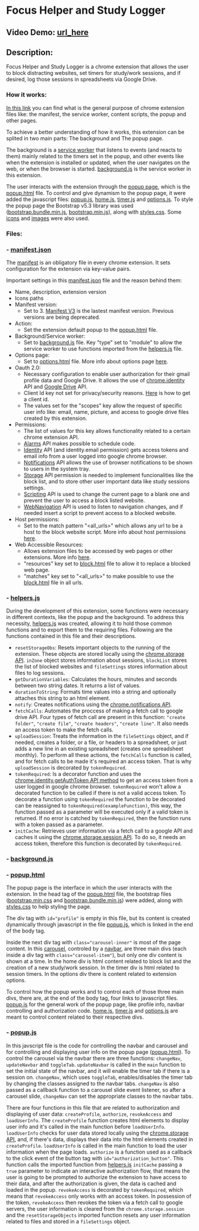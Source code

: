 # Focus Helper and Study Logger

## Video Demo: [url_here]()

## Description: 

Focus Helper and Study Logger is a chrome extension that allows the user to block distracting websites, set timers for study/work sessions, and if desired, log those sessions in spreadsheets via Google Drive.

### How it works:
[In this link](https://developer.chrome.com/docs/extensions/mv3/getstarted/extensions-101/#extension-files) you can find what is the general purpose of chrome extension files like: the manifest, the service worker, content scripts, the popup and other pages.

To achieve a better understanding of how it works, this extension can be splited in two main parts: The background and The popup page.

The background is a [service worker](https://developer.chrome.com/docs/extensions/mv3/service_workers/) that listens to events (and reacts to them) mainly related to the timers set in the popup, and other events like when the extension is installed or updated, when the user navigates on the web, or when the browser is started. [background.js](/background.js) is the service worker in this extension.

The user interacts with the extension through the [popup page](https://developer.chrome.com/docs/extensions/mv3/user_interface/#popup), which is the [popup.html](popup.html) file. To control and give dynamism to the popup page, it were added the javascript files: [popup.js](popup.js), [home.js](home.js), [timer.js](timer.js) and [options.js](options.js). To style the popup page the Bootstrap v5.3 library was used ([bootstrap.bundle.min.js](bootstrap/bootstrap.bundle.min.js), [bootstrap.min.js](bootstrap/bootstrap.min.css)), along with [styles.css](styles.css). Some [icons](/bootstrap/icons/) and [images](/imgs/) were also used.

### Files:

### **- [manifest.json](manifest.json)**
The [manifest](https://developer.chrome.com/docs/extensions/mv3/manifest/) is an obligatory file in every chrome extension. It sets configuration for the extension via key-value pairs.

Important settings in this [manifest.json](manifest.json) file and the reason behind them:

- Name, description, extension version
- Icons paths
- Manifest version:
    - Set to 3. [Manifest V3](https://developer.chrome.com/docs/extensions/mv3/intro/) is the lastest manifest version. Previous versions are being deprecated.
- Action:
    - Set the extension default popup to the [popup.html](popup.html) file.
- Background/Service worker:
    - Set to [background.js](background.js) file. Key "type" set to "module" to allow the service worker to use functions imported from the [helpers.js](helpers.js) file.
- Options page:
    - Set to [options.html](options.html) file. More info about options page [here](https://developer.chrome.com/docs/extensions/mv3/options/).
- Oauth 2.0:
    - Necessary configuration to enable user authorization for their gmail profile data and Google Drive. It allows the use of [chrome.identity](https://developer.chrome.com/docs/extensions/reference/identity/) API and [Google Drive]() API.
    - Client Id key not set for privacy/security reasons. [Here](https://developers.google.com/identity/oauth2/web/guides/get-google-api-clientid) is how to get a client id.
    - The values set for the "scopes" key allow the request of specific user info like: email, name, picture, and access to google drive files created by this extension.
- Permissions:
    - The list of values for this key allows functionality related to a certain chrome extension API.
    - [Alarms](https://developer.chrome.com/docs/extensions/reference/alarms/) API makes possible to schedule code.
    - [Identity](https://developer.chrome.com/docs/extensions/reference/identity/) API (and identity.email permission) gets access tokens and email info from a user logged into google chrome browser.
    - [Notifications](https://developer.chrome.com/docs/extensions/reference/notifications/) API allows the use of browser notifications to be shown to users in the system tray.
    - [Storage](https://developer.chrome.com/docs/extensions/reference/storage/) API permission is needed to implement funcionalities like the block list, and to store other user important data like study sessions settings.
    - [Scripting](https://developer.chrome.com/docs/extensions/reference/scripting/) API is used to change the current page to a blank one and prevent the user to access a block listed website.
    - [WebNavigation](https://developer.chrome.com/docs/extensions/reference/webNavigation/) API is used to listen to navigation changes, and if needed insert a script to prevent access to a blocked website.
- Host permissions:
    - Set to the match pattern "<all_urls>" which allows any url to be a host to the block website script. More info about host permissions [here](https://developer.chrome.com/docs/extensions/mv3/declare_permissions/).
- Web Accessible Resources:
    - Allows extension files to be accessed by web pages or other extensions. More info [here](https://developer.chrome.com/docs/extensions/mv3/manifest/web_accessible_resources/).
    - "resources" key set to [block.html](block.html) file to allow it to replace a blocked web page.
    - "matches" key set to "<all_urls>" to make possible to use the [block.html](block.html) file in all urls.

### **- [helpers.js](helpers.js)**
During the development of this extension, some functions were necessary in different contexts, like the popup and the background. To address this necessity, [helpers.js](helpers.js) was created, allowing it to hold those common functions and to export them to the requiring files. Following are the functions contained in this file and their descriptions.

- `resetStorageObs`: Resets important objects to the running of the extension. These objects are stored locally using the [chrome.storage API](https://developer.chrome.com/docs/extensions/reference/storage/). `inZone` object stores information about sessions, `blockList` stores the list of blocked websites and `fileSettings` stores information about files to log sessions.
- `getDurationVariables`: Calculates the hours, minutes and seconds between two string dates. It returns a list of values.
- `durationToString`: Formats time values into a string and optionally attaches this string to an html element.
- `notify`: Creates notifications using the [chrome.notifications API](https://developer.chrome.com/docs/extensions/reference/notifications/).
- `fetchCalls`: Automates the proccess of making a fetch call to google drive API. Four types of fetch call are present in this function: `"create folder"`, `"create file"`, `"create headers"`, `"create line"`. It also needs an access token to make the fetch calls.
- `uploadSession`: Treats the information in the `fileSettings` object, and if needed, creates a folder, or a file, or headers to a spreadsheet, or just adds a new line in an existing spreadsheet (creates one spreadsheet monthly). To perform all these actions, the `fetchCalls` function is called, and for fetch calls to be made it's required an access token. That is why `uploadSession` is decorated by `tokenRequired`.
- `tokenRequired`: Is a decorator function and uses the [chrome.identity.getAuthToken API method](https://developer.chrome.com/docs/extensions/reference/identity/#method-getAuthToken) to get an access token from a user logged in google chrome browser. `tokenRequired` won't allow a decorated function to be called if there is not a valid access token. To decorate a function using `tokenRequired` the function to be decorated can be reassigned to `tokenRequired(exampleFunction)`, this way, the function passed as a parameter will be executed only if a valid token is returned. If no error is catched by `tokenRequired`, then the function runs with a token passed as a parameter.
- `initCache`: Retrieves user information via a fetch call to a google API and caches it using the [chrome.storage.session API](https://developer.chrome.com/docs/extensions/reference/storage/#storage-areas). To do so, it needs an access token, therefore this function is decorated by `tokenRequired`.

### **- [background.js](background.js)**


### **- [popup.html](popup.html)**
The popup page is the interface in which the user interacts with the extension. In the head tag of the [popup.html](popup.html) file, the bootstrap files ([bootstrap.min.css](bootstrap/bootstrap.min.css) and [bootstrap.bundle.min.js](bootstrap.bundle.min.js)) were added, along with [styles.css](styles.css) to help styling the page.

The div tag with `id="profile"` is empty in this file, but its content is created dynamically through javascript in the file [popup.js](popup.js), which is linked in the end of the body tag.

Inside the next div tag with `class="carousel-inner"` is most of the page content. In this [carousel](https://getbootstrap.com/docs/5.3/components/carousel/), controled by a [navbar](https://getbootstrap.com/docs/5.3/components/navs-tabs/), are three main divs (each inside a div tag with `class="carousel-item"`), but only one div content is shown at a time. In the home div is html content related to block list and the creation of a new study/work session. In the timer div is html related to session timers. In the options div there is content related to extension options.

To control how the popup works and to control each of those three main divs, there are, at the end of the body tag, four links to javascript files. [popup.js](popup.js) for the general work of the popup page, like profile info, navbar controlling and authorization code. [home.js](home.js), [timer.js](timer.js) and [options.js](options.js) are meant to control content related to their respective divs.

### **- [popup.js](popup.js)**
In this javscript file is the code for controlling the navbar and carousel and for controlling and displaying user info on the popup page ([popup.html](popup.html)). To control the carousel via the navbar there are three functions: `changeNav`, `updateNavbar` and `toggleTab`. `updateNavbar` is called in the `main` function to set the initial state of the navbar, and it will enable the timer tab if there is a session on. `changeNav`, which uses `toggleTab`, enables/disables the timer tab by changing the classes assigned to the navbar tabs. `changeNav` is also passed as a callback function to a carousel slide event listener, so after a carousel slide, `changeNav` can set the appropriate classes to the navbar tabs.

There are four functions in this file that are related to authorization and displaying of user data: `createProfile`, `authorize`, `revokeAccess` and `loadUserInfo`. The `createProfile` function creates html elements to display user info and it's called in the main function before `loadUserInfo`. `loadUserInfo` checks for user data stored locally using the [chrome.storage API](https://developer.chrome.com/docs/extensions/reference/storage/), and, if there's data, displays their data into the html elements created in `createProfile`. `loadUserInfo` is called in the main function to load the user information when the page loads. `authorize` is a function used as a callback to the click event of the button tag with `id="authorization_button"`. This function calls the imported function from [helpers.js](helpers.js) `initCache` passing a `true` parameter to indicate an interactive authorization flow, that means the user is going to be prompted to authorize the extension to have access to their data, and after the authorization is given, the data is cached and loaded in the popup. `revokeAccess` is decorated by `tokenRequired`, which means that `revokeAccess` only works with an access token. In possession of the token, `revokeAccess` then revokes the token via a fetch call to google servers, the user information is cleared from the `chrome.storage.session` and the `resetStorageObjects` imported function resets any user information related to files and stored in a `fileSettings` object.













